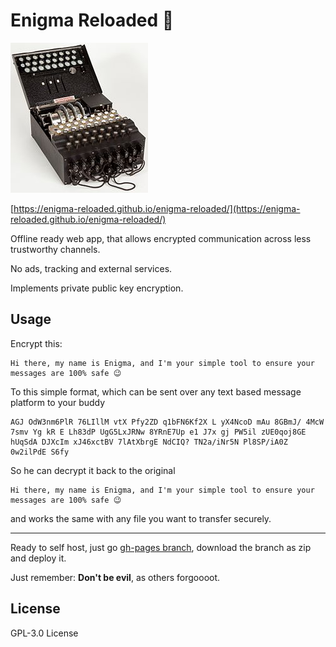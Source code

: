 # Enigma Reloaded 📱

![Old enigma](https://raw.githubusercontent.com/enigma-reloaded/enigma-reloaded/master/app/src/assets/enigma-logo.jpg)

[https://enigma-reloaded.github.io/enigma-reloaded/](https://enigma-reloaded.github.io/enigma-reloaded/)

Offline ready web app, that allows encrypted communication across less trustworthy channels.

No ads, tracking and external services.

Implements private public key encryption.


## Usage

Encrypt this:

```
Hi there, my name is Enigma, and I'm your simple tool to ensure your messages are 100% safe 😉
```

To this simple format, which can be sent over any text based message platform to your buddy

```
AGJ OdW3nm6PlR 76LIllM vtX Pfy2ZD q1bFN6Kf2X L yX4NcoD mAu 8GBmJ/ 4McW 
7smv Yg kR E Lh83dP UgG5LxJRNw 8YRnE7Up e1 J7x gj PW5il zUE0qoj8GE 
hUqSdA DJXcIm xJ46xctBV 7lAtXbrgE NdCIQ? TN2a/iNr5N Pl8SP/iA0Z 0w2ilPdE S6fy
```

So he can decrypt it back to the original

```
Hi there, my name is Enigma, and I'm your simple tool to ensure your messages are 100% safe 😉
```

and works the same with any file you want to transfer securely.

___

Ready to self host, just go [gh-pages branch](https://github.com/enigma-reloaded/enigma-reloaded/tree/gh-pages), download the branch as zip and deploy it.

Just remember: **Don't be evil**, as others forgoooot.

## License
GPL-3.0 License
